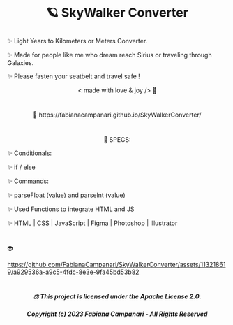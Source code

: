 # <p align="center"> 🪐 SkyWalker Converter </p>

✨ Light Years to Kilometers or Meters Converter. 

✨ Made for people like me who dream reach Sirius or traveling through Galaxies.
 
✨ Please fasten your seatbelt and travel safe ! 

 <p align="center"> < made with love & joy /> 🧡 </p>

#


 
#

<p align="center"> 🚀 https://fabianacampanari.github.io/SkyWalkerConverter/  </p>

#

<p align="center"> 📌 SPECS:

✨ Conditionals:

✨ if / else

✨ Commands: 
 
✨ parseFloat (value) and parselnt (value)

✨ Used Functions to integrate HTML and JS 

✨ HTML | CSS | JavaScript | Figma | Photoshop | Illustrator 

# 
 
 👽
 
 https://github.com/FabianaCampanari/SkyWalkerConverter/assets/113218619/a929536a-a9c5-4fdc-8e3e-9fa45bd53b82 
#

#####  <p align="center"> ⚖︎ This project is licensed under the Apache License 2.0. </p>

#####  <p align="center"> Copyright (c) 2023 Fabiana Campanari - All Rights Reserved </p>

 













